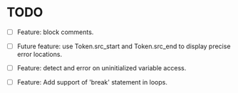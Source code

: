 # TODO

- [ ] Feature: block comments.
- [ ] Future feature: use Token.src_start and Token.src_end to display precise error locations.
- [ ] Feature: detect and error on uninitialized variable access.
- [ ] Feature: Add support of 'break' statement in loops.

